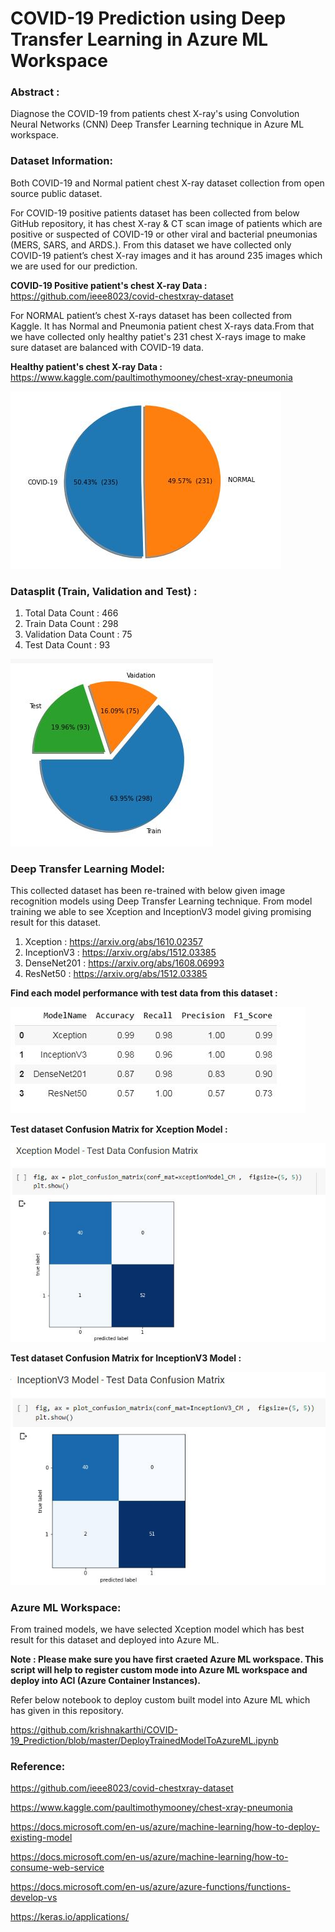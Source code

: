# COVID-19 Prediction using Deep Transfer Learning in Azure ML Workspace

### Abstract : 
Diagnose the COVID-19 from patients chest X-ray's  using Convolution Neural Networks (CNN) Deep Transfer Learning technique in Azure ML workspace.

### Dataset Information:
Both COVID-19 and Normal patient chest X-ray dataset collection from open source public dataset.

For COVID-19 positive patients dataset has been collected from below GitHub repository, it has chest X-ray & CT scan image of patients which are positive or suspected of COVID-19 or other viral and bacterial pneumonias (MERS, SARS, and ARDS.). 
From this dataset we have collected only COVID-19 patient’s chest X-ray images and it has around 235 images which we are used for our prediction.

**COVID-19 Positive patient's chest X-ray Data :**  https://github.com/ieee8023/covid-chestxray-dataset 

For NORMAL patient’s chest X-rays dataset has been collected from Kaggle. It has Normal and Pneumonia patient chest X-rays data.From that we have collected only healthy patiet's 231 chest X-rays image to make sure dataset are balanced with COVID-19 data.

**Healthy patient's chest X-ray Data :** https://www.kaggle.com/paultimothymooney/chest-xray-pneumonia

![Alt text](https://github.com/krishnakarthi/COVID-19_Prediction/blob/master/Image/total%20Class.JPG?raw=true "Title")

### Datasplit (Train, Validation and Test) :

1. Total Data Count       : 466
2. Train Data Count       : 298
3. Validation Data Count  : 75
4. Test Data Count        : 93

![Alt text](https://github.com/krishnakarthi/COVID-19_Prediction/blob/master/Image/Data_Split.JPG?raw=true "Title")

### Deep Transfer Learning Model:

This collected dataset has been re-trained with below given image recognition models using Deep Transfer Learning technique.
From model training we able to see Xception and InceptionV3 model giving promising result for this dataset.

1. Xception     : https://arxiv.org/abs/1610.02357
2. InceptionV3  : https://arxiv.org/abs/1512.03385
3. DenseNet201  : https://arxiv.org/abs/1608.06993
4. ResNet50     : https://arxiv.org/abs/1512.03385

**Find each model performance with test data from this dataset :**

![Alt text](https://github.com/krishnakarthi/COVID-19_Prediction/blob/master/Image/Final_Result.JPG?raw=true "Title")


**Test dataset Confusion Matrix for Xception Model :**

![Alt text](https://github.com/krishnakarthi/COVID-19_Prediction/blob/master/Image/Xception_Confusion%20Matrix.JPG?raw=true "Title")

**Test dataset Confusion Matrix for InceptionV3 Model :**

![Alt text](https://github.com/krishnakarthi/COVID-19_Prediction/blob/master/Image/Inception_ConfusionMatrix.JPG?raw=true "Title")


### Azure ML Workspace:

From trained models, we have selected Xception model which has best result for this dataset and deployed into Azure ML.

**Note : Please make sure you have first craeted Azure ML workspace. This script will help to register custom mode into Azure ML workspace and deploy into ACI (Azure Container Instances).**

Refer below notebook to deploy custom built model into Azure ML which has given in this repository.

https://github.com/krishnakarthi/COVID-19_Prediction/blob/master/DeployTrainedModelToAzureML.ipynb




### Reference:

https://github.com/ieee8023/covid-chestxray-dataset

https://www.kaggle.com/paultimothymooney/chest-xray-pneumonia

https://docs.microsoft.com/en-us/azure/machine-learning/how-to-deploy-existing-model

https://docs.microsoft.com/en-us/azure/machine-learning/how-to-consume-web-service

https://docs.microsoft.com/en-us/azure/azure-functions/functions-develop-vs

https://keras.io/applications/

